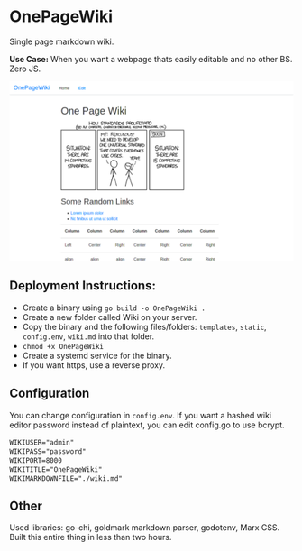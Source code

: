 # OnePageWiki
Single page markdown wiki.

**Use Case:** When you want a webpage thats easily editable and no other BS. Zero JS.

<img src="./screenshot.png" alt="screenshot" width="700"/>

## Deployment Instructions:
* Create a binary using `go build -o OnePageWiki .`
* Create a new folder called Wiki on your server.
* Copy the binary and the following files/folders: `templates`, `static`, `config.env`, `wiki.md` into that folder.
* `chmod +x OnePageWiki`
* Create a systemd service for the binary.
* If you want https, use a reverse proxy.

## Configuration
You can change configuration in `config.env`. If you want a hashed wiki editor password instead of plaintext, you can edit config.go to use bcrypt.
```
WIKIUSER="admin"
WIKIPASS="password"
WIKIPORT=8000
WIKITITLE="OnePageWiki"
WIKIMARKDOWNFILE="./wiki.md"
```

## Other
Used libraries: go-chi, goldmark markdown parser, godotenv, Marx CSS. 
Built this entire thing in less than two hours.